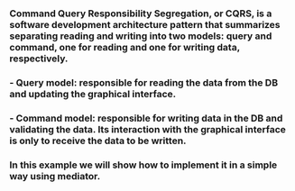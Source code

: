 ### Command Query Responsibility Segregation, or CQRS, is a software development architecture pattern that summarizes separating reading and writing into two models: query and command, one for reading and one for writing data, respectively.
### - Query model: responsible for reading the data from the DB and updating the graphical interface.
### - Command model: responsible for writing data in the DB and validating the data. Its interaction with the graphical interface is only to receive the data to be written.
### In this example we will show how to implement it in a simple way using mediator.
